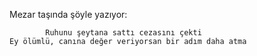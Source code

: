 Mezar taşında şöyle yazıyor:  
  
```  
        Ruhunu şeytana sattı cezasını çekti  
Ey ölümlü, canına değer veriyorsan bir adım daha atma  
```